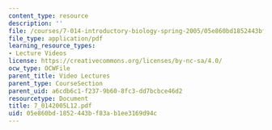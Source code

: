 ```yaml
---
content_type: resource
description: ''
file: /courses/7-014-introductory-biology-spring-2005/05e860bd1852443bf83ab1ee3169d94c_7_0142005L12.pdf
file_type: application/pdf
learning_resource_types:
- Lecture Videos
license: https://creativecommons.org/licenses/by-nc-sa/4.0/
ocw_type: OCWFile
parent_title: Video Lectures
parent_type: CourseSection
parent_uid: a6cdb6c1-f237-9b60-8fc3-dd7bcbce46d2
resourcetype: Document
title: 7_0142005L12.pdf
uid: 05e860bd-1852-443b-f83a-b1ee3169d94c
---
```

